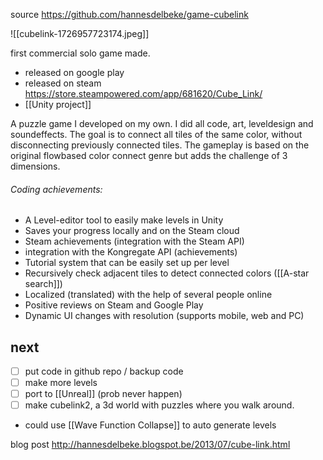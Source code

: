 source https://github.com/hannesdelbeke/game-cubelink

![[cubelink-1726957723174.jpeg]]

first commercial solo game made.
- released on google play
- released on steam https://store.steampowered.com/app/681620/Cube_Link/
- [[Unity project]]

A puzzle game I developed on my own. I did all code, art, leveldesign and soundeffects. The goal is to connect all tiles of the same color, without disconnecting previously connected tiles. The gameplay is based on the original flowbased color connect genre but adds the challenge of 3 dimensions.
###### Coding achievements:
- A Level-editor tool to easily make levels in Unity
- Saves your progress locally and on the Steam cloud
- Steam achievements (integration with the Steam API)
- integration with the Kongregate API (achievements)
- Tutorial system that can be easily set up per level
- Recursively check adjacent tiles to detect connected colors ([[A-star search]]) 
- Localized (translated) with the help of several people online
- Positive reviews on Steam and Google Play
- Dynamic UI changes with resolution (supports mobile, web and PC)
## next
- [ ] put code in github repo / backup code
- [ ] make more levels
- [ ] port to [[Unreal]] (prob never happen)
- [ ] make cubelink2, a 3d world with puzzles where you walk around.
- could use [[Wave Function Collapse]] to auto generate levels

blog post http://hannesdelbeke.blogspot.be/2013/07/cube-link.html

